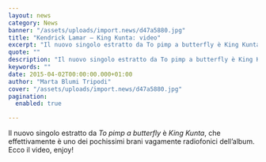 ```yaml
---
layout: news
category: News
banner: "/assets/uploads/import.news/d47a5880.jpg"
title: "Kendrick Lamar – King Kunta: video"
excerpt: "Il nuovo singolo estratto da To pimp a butterfly è King Kunta, che effettivamente è uno dei pochissimi brani vagamente radiofonici dell’album. Ecco il video, enjoy!"
quote: ""
description: "Il nuovo singolo estratto da To pimp a butterfly è King Kunta, che effettivamente è uno dei pochissimi brani vagamente radiofonici dell’album. Ecco il video, enjoy!"
keywords: ""
date: 2015-04-02T00:00:00.000+01:00
author: "Marta Blumi Tripodi"
cover: "/assets/uploads/import.news/d47a5880.jpg"
pagination:
  enabled: true

---
```


[](https://hotmc.com/wp-content/uploads/2015/03/d47a5880.jpg)

Il nuovo singolo estratto da _To pimp a butterfly_ è _King Kunta_, che effettivamente è uno dei pochissimi brani vagamente radiofonici dell’album. Ecco il video, enjoy!